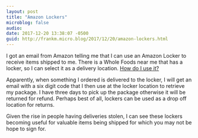 ```yaml
---
layout: post
title: "Amazon Lockers"
microblog: false
audio: 
date: 2017-12-20 13:38:07 -0500
guid: http://frankm.micro.blog/2017/12/20/amazon-lockers.html
---
```

I got an email from Amazon telling me that I can use an Amazon Locker to receive items shipped to me. There is a Whole Foods near me that has a locker, so I can select it as a delivery location. [How do I use it?](https://www.amazon.com/b?node=6442600011)

Apparently, when something I ordered is delivered to the locker, I will get an email with a six digit code that I then use at the locker location to retrieve my package. I have three days to pick up the package otherwise it will be returned for refund. Perhaps best of all, lockers can be used as a drop off location for returns.

Given the rise in people having deliveries stolen, I can see these lockers becoming useful for valuable items being shipped for which you may not be hope to sign for.
